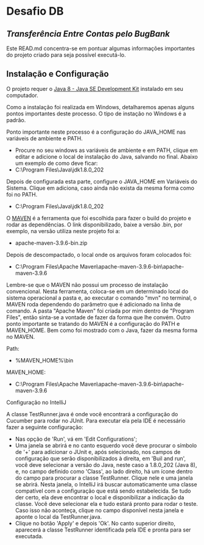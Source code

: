 # Desafio DB
## _Transferência Entre Contas pelo BugBank_

Este READ.md concentra-se em pontuar algumas informações importantes do projeto criado para seja possível executá-lo.

## Instalação e Configuração

O projeto requer o [Java 8 - Java SE Development Kit](https://nodejs.org/) instalado em seu computador. 

Como a instalação foi realizada em Windows, detalharemos apenas alguns pontos importantes deste processo. O tipo de instação no Windows é a padrão.

Ponto importante neste processo é a configuração do JAVA_HOME nas variáveis de ambiente e PATH.
- Procure no seu windows as variáveis de ambiente e em PATH, clique em editar e adicione o local de instalação do Java, salvando no final. Abaixo um exemplo de como deve ficar:
- C:\Program Files\Java\jdk1.8.0_202

Depois de configurada esta parte, configure o JAVA_HOME em Variáveis do Sistema. Clique em adiciona, caso ainda não exista da mesma forma como foi no PATH.
- C:\Program Files\Java\jdk1.8.0_202

O [MAVEN](https://maven.apache.org/download.cgi) é a ferramenta que foi escolhida para fazer o build do projeto e rodar as dependências. O link disponibilizado, baixe a versão .bin, por exemplo, na versão utiliza neste projeto foi a:
- 	apache-maven-3.9.6-bin.zip

Depois de descompactado, o local onde os arquivos foram colocados foi:
- C:\Program Files\Apache Maven\apache-maven-3.9.6-bin\apache-maven-3.9.6

Lembre-se que o MAVEN não possui um processo de instalação convencional. Nesta ferramenta, coloca-se em um determinado local do sistema operacional a pasta e, ao executar o comando "mvn" no terminal, o MAVEN roda dependendo do parâmetro que é adicionado na linha de comando. A pasta "Apache Maven" foi criada por mim dentro de "Program Files", então sinta-se a vontade de fazer da forma que lhe convém.
Outro ponto importante se tratando do MAVEN é a configuração do PATH e MAVEN_HOME. Bem como foi mostrado com o Java, fazer da mesma forma no MAVEN.

Path:
- %MAVEN_HOME%\bin

MAVEN_HOME:
- C:\Program Files\Apache Maven\apache-maven-3.9.6-bin\apache-maven-3.9.6

Configuração no IntelliJ

A classe TestRunner.java é onde você encontrará a configuração do Cucumber para rodar no JUnit. Para executar ela pela IDE é necessário fazer a seguinte configuração:
- Nas opção de 'Run', vá em 'Edit Configurations';
- Uma janela se abrirá e no canto esquerdo você deve procurar o símbolo de '+' para adicionar o JUnit e, após selecionado, nos campos de configuração que serão disponibilizados à direita, em 'Buil and run', você deve selecionar a versão do Java, neste caso a 1.8.0_202 (Java 8), e, no campo definido como 'Class', ao lado direito, há um ícone dentro do campo para procurar a classe TestRunner. Clique nele e uma janela se abrirá. Nesta janela, o IntelliJ irá buscar automaticamente uma classe compatível com a configuração que está sendo estabelecida. Se tudo der certo, ela deve encontrar o local e disponibilizar a indicação da classe. Você deve selecionar ela e tudo estará pronto para rodar o teste. Caso isso não aconteça, clique no campo disponível nesta janela e aponte o local da TestRunner.java. 
- Clique no botão 'Apply' e depois 'Ok'. No canto superior direito, aparecerá a classe TestRunner identificada pela IDE e pronta para ser executada. 
